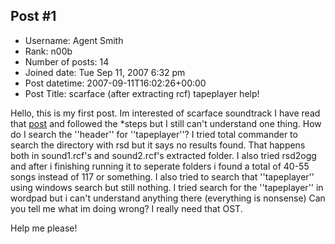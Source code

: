 ## Post #1
- Username: Agent Smith
- Rank: n00b
- Number of posts: 14
- Joined date: Tue Sep 11, 2007 6:32 pm
- Post datetime: 2007-09-11T16:02:26+00:00
- Post Title: scarface (after extracting rcf) tapeplayer help!

Hello, this is my first post.
Im interested of scarface soundtrack
I have read that [post](http://forum.xentax.com/viewtopic.php?t=2168) and followed the *steps but I still can't understand one thing. How do I search the ''header'' for ''tapeplayer''? I tried total commander to search the directory with rsd but it says no results found. That happens both in sound1.rcf's and sound2.rcf's extracted folder. I also tried rsd2ogg and after i finishing running it to seperate folders i found a total of 40-55 songs instead of 117 or something. I also tried to search that ''tapeplayer'' using windows search but still nothing. I tried search for the ''tapeplayer'' in wordpad but i can't understand anything there (everything is nonsense)
Can you tell me what im doing wrong? I really need that OST.

Help me please!
